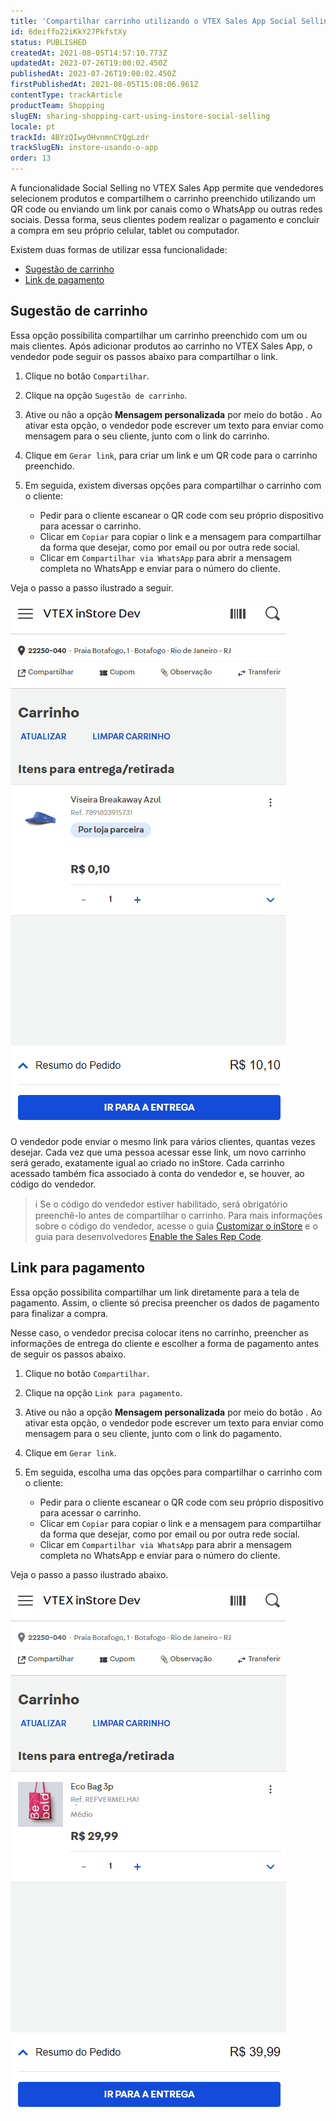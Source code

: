 ```yaml
---
title: 'Compartilhar carrinho utilizando o VTEX Sales App Social Selling'
id: 6deiffo22iKkY27PkfstXy
status: PUBLISHED
createdAt: 2021-08-05T14:57:10.773Z
updatedAt: 2023-07-26T19:00:02.450Z
publishedAt: 2023-07-26T19:00:02.450Z
firstPublishedAt: 2021-08-05T15:08:06.961Z
contentType: trackArticle
productTeam: Shopping
slugEN: sharing-shopping-cart-using-instore-social-selling
locale: pt
trackId: 4BYzQIwyOHvnmnCYQgLzdr
trackSlugEN: instore-usando-o-app
order: 13
---
```


A funcionalidade Social Selling no VTEX Sales App permite que vendedores selecionem produtos e compartilhem o carrinho preenchido utilizando um QR code ou enviando um link por canais como o WhatsApp ou outras redes sociais. Dessa forma, seus clientes podem realizar o pagamento e concluir a compra em seu próprio celular, tablet ou computador.

Existem duas formas de utilizar essa funcionalidade:

* [Sugestão de carrinho](#sugestao-de-carrinho)
* [Link de pagamento](#link-de-pagamento)

## Sugestão de carrinho

Essa opção possibilita compartilhar um carrinho preenchido com um ou mais clientes. Após adicionar produtos ao carrinho no VTEX Sales App, o vendedor pode seguir os passos abaixo para compartilhar o link.

1. Clique no botão `Compartilhar`.
2. Clique na opção `Sugestão de carrinho`.
3. Ative ou não a opção **Mensagem personalizada** por meio do botão <i class="fas fa-toggle-on"></i>. Ao ativar esta opção, o vendedor pode escrever um texto para enviar como mensagem para o seu cliente, junto com o link do carrinho.
4. Clique em `Gerar link`, para criar um link e um QR code para o carrinho preenchido.
5. Em seguida, existem diversas opções para compartilhar o carrinho com o cliente:

    * Pedir para o cliente escanear o QR code com seu próprio dispositivo para acessar o carrinho.
    * Clicar em `Copiar` para copiar o link e a mensagem para compartilhar da forma que desejar, como por email ou por outra rede social.
    * Clicar em `Compartilhar via WhatsApp` para abrir a mensagem completa no WhatsApp e enviar para o número do cliente.

Veja o passo a passo ilustrado a seguir.

![socialselling-sugestaocarrinho-pt](https://raw.githubusercontent.com/vtexdocs/help-center-content/refs/heads/main/docs/pt/tracks/omnichannel/instore-usando-o-app/compartilhar-carrinho-utilizando-o-instore-social-selling_1.gif)

O vendedor pode enviar o mesmo link para vários clientes, quantas vezes desejar. Cada vez que uma pessoa acessar esse link, um novo carrinho será gerado, exatamente igual ao criado no inStore. Cada carrinho acessado também fica associado à conta do vendedor e, se houver, ao código do vendedor.

> ℹ️ Se o código do vendedor estiver habilitado, será obrigatório preenchê-lo antes de compartilhar o carrinho. Para mais informações sobre o código do vendedor, acesse o guia [Customizar o inStore](https://help.vtex.com/pt/tracks/instore-primeiros-passos-e-configuracoes--zav76TFEZlAjnyBVL5tRc/Rby973h1l9tEM4C1YrzwZ) e o guia para desenvolvedores [Enable the Sales Rep Code](https://developers.vtex.com/vtex-rest-api/docs/sales-rep-code).

## Link para pagamento

Essa opção possibilita compartilhar um link diretamente para a tela de pagamento. Assim, o cliente só precisa preencher os dados de pagamento para finalizar a compra.

Nesse caso, o vendedor precisa colocar itens no carrinho, preencher as informações de entrega do cliente e escolher a forma de pagamento antes de seguir os passos abaixo.

1. Clique no botão `Compartilhar`.
2. Clique na opção `Link para pagamento`.
3. Ative ou não a opção **Mensagem personalizada** por meio do botão <i class="fas fa-toggle-on"></i>. Ao ativar esta opção, o vendedor pode escrever um texto para enviar como mensagem para o seu cliente, junto com o link do pagamento.
4. Clique em `Gerar link`.
5. Em seguida, escolha uma das opções para compartilhar o carrinho com o cliente:

    * Pedir para o cliente escanear o QR code com seu próprio dispositivo para acessar o carrinho.
    * Clicar em `Copiar` para copiar o link e a mensagem para compartilhar da forma que desejar, como por email ou por outra rede social.
    * Clicar em `Compartilhar via WhatsApp` para abrir a mensagem completa no WhatsApp e enviar para o número do cliente.

Veja o passo a passo ilustrado abaixo.

![socialselling-paymentlink-pt](https://raw.githubusercontent.com/vtexdocs/help-center-content/refs/heads/main/docs/pt/tracks/omnichannel/instore-usando-o-app/compartilhar-carrinho-utilizando-o-instore-social-selling_2.gif)
